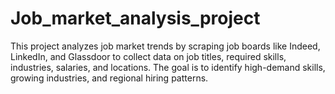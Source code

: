 # Job_market_analysis_project
This project analyzes job market trends by scraping job boards like Indeed, LinkedIn, and Glassdoor to collect data on job titles, required skills, industries, salaries, and locations. The goal is to identify high-demand skills, growing industries, and regional hiring patterns.
